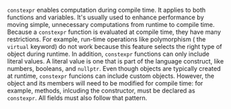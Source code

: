 `constexpr` enables computation during compile time. It applies to both functions and variables. It's usually used to enhance performance by moving simple, unnecessary computations from runtime to compile time. Because a `constexpr` function is evaluated at compile time, they have many restrictions. For example, run-time operations like polymorphism ( the `virtual` keyword) do not work because this feature selects the right type of object during runtime. In addition, `constexpr` functions can only include literal values. A literal value is one that is part of the language construct, like numbers, booleans, and `nullptr`. Even though objects are typically created at runtime, `constexpr` funcions can include custom objects. However, the object and its members will need to be modified for compile time: for example, methods, inlcuding the constructor, must be declared as `constexpr`. All fields must also follow that pattern.